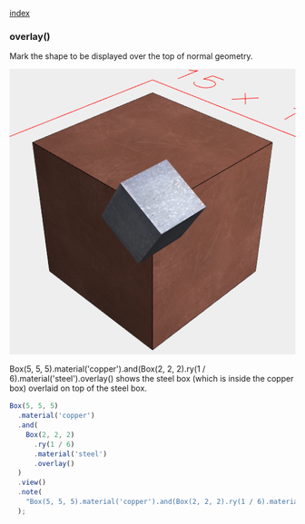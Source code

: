 [index](../../nb/api/index.md)
### overlay()
Mark the shape to be displayed over the top of normal geometry.

![Image](overlay.md.$2.png)

Box(5, 5, 5).material('copper').and(Box(2, 2, 2).ry(1 / 6).material('steel').overlay() shows the steel box (which is inside the copper box) overlaid on top of the steel box.

```JavaScript
Box(5, 5, 5)
  .material('copper')
  .and(
    Box(2, 2, 2)
      .ry(1 / 6)
      .material('steel')
      .overlay()
  )
  .view()
  .note(
    "Box(5, 5, 5).material('copper').and(Box(2, 2, 2).ry(1 / 6).material('steel').overlay() shows the steel box (which is inside the copper box) overlaid on top of the steel box."
  );
```
